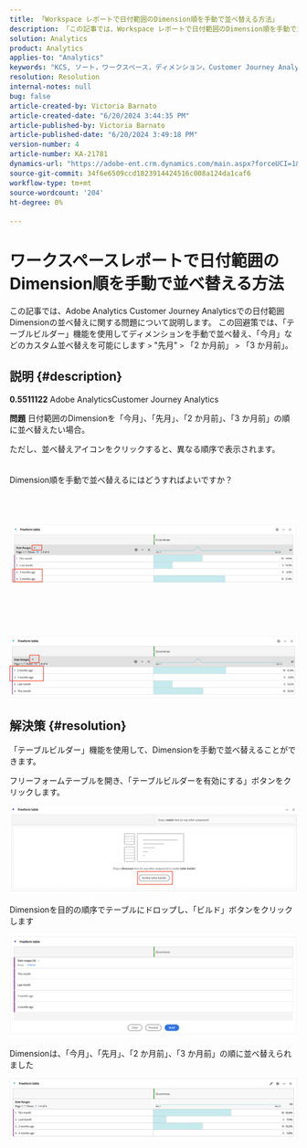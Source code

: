 ```yaml
---
title: 「Workspace レポートで日付範囲のDimension順を手動で並べ替える方法」
description: 「この記事では、Workspace レポートで日付範囲のDimension順を手動で並べ替える方法について説明します。」
solution: Analytics
product: Analytics
applies-to: "Analytics"
keywords: "KCS, ソート，ワークスペース，ディメンション，Customer Journey Analytics，手動ソート，日付範囲Dimension, レポート，Adobe Analytics"
resolution: Resolution
internal-notes: null
bug: false
article-created-by: Victoria Barnato
article-created-date: "6/20/2024 3:44:35 PM"
article-published-by: Victoria Barnato
article-published-date: "6/20/2024 3:49:18 PM"
version-number: 4
article-number: KA-21781
dynamics-url: "https://adobe-ent.crm.dynamics.com/main.aspx?forceUCI=1&pagetype=entityrecord&etn=knowledgearticle&id=d9a93efc-1b2f-ef11-840a-000d3a5a67ba"
source-git-commit: 34f6e6509ccd1823914424516c008a124da1caf6
workflow-type: tm+mt
source-wordcount: '204'
ht-degree: 0%

---
```


# ワークスペースレポートで日付範囲のDimension順を手動で並べ替える方法


この記事では、Adobe Analytics Customer Journey Analyticsでの日付範囲Dimensionの並べ替えに関する問題について説明します。 この回避策では、「テーブルビルダー」機能を使用してディメンションを手動で並べ替え、「今月」などのカスタム並べ替えを可能にします `>`  &quot;先月&quot; `>`  「2 か月前」 `>`  「3 か月前」。

## 説明 {#description}


<b>0.5511122</b>
Adobe AnalyticsCustomer Journey Analytics

<b>問題</b>
日付範囲のDimensionを「今月」、「先月」、「2 か月前」、「3 か月前」の順に並べ替えたい場合。

ただし、並べ替えアイコンをクリックすると、異なる順序で表示されます。
<br><br><br>Dimension順を手動で並べ替えるにはどうすればよいですか？<br><br>
<br> <br><br>![](assets/___daa93efc-1b2f-ef11-840a-000d3a5a67ba___.png)<br><br> <br><br> <br><br>![](assets/___dca93efc-1b2f-ef11-840a-000d3a5a67ba___.png)

## 解決策 {#resolution}


「テーブルビルダー」機能を使用して、Dimensionを手動で並べ替えることができます。

フリーフォームテーブルを開き、「テーブルビルダーを有効にする」ボタンをクリックします。

![](assets/d4eda136-2fcd-ed11-b597-6045bd006793.png)

Dimensionを目的の順序でテーブルにドロップし、「ビルド」ボタンをクリックします

![](assets/69497031-30cd-ed11-b597-6045bd006793.png)

Dimensionは、「今月」、「先月」、「2 か月前」、「3 か月前」の順に並べ替えられました

![](assets/efb1744a-30cd-ed11-b597-6045bd006793.png)
